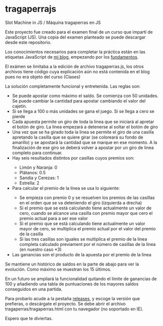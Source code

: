 # tragaperrajs
Slot Machine in JS / Máquina tragaperras en JS

Este proyecto fue creado para el examen final de un curso que impartí de JavaScript (JS).
Una copia del examen planteado se puede descargar desde este repositorio.

Los conocimientos necesarios para completar la práctica están en las etiquetas JavaScript de <a href="https://hijosdelspectrum.blogspot.com.es/">mi blog</a>, empezando por los <a href="http://hijosdelspectrum.blogspot.com.es/2017/10/javascript-fundamentos.html">fundamentos</a>.

El exámen se limitaba a la edición de archivo tragaperras.js, los otros archivos tiene código cuya explicación aún no está contenida en el blog pues no era objeto del curso (Clases)

La solución completamente funcional y entretenida. Las reglas son:
<ul>
  <li>Se puede apostar como máximo el saldo. Se comienza con 50 unidades. Se puede cambiar la cantidad para apostar cambiando el valor del cajetín.</li>
  <li>Si se llega a 100 o más unidades se gana el juego. Si se llega a cero se pierde</li>
  <li>Cada apuesta permite un giro de toda la linea que se iniciará al apretar el botón de giro. La linea empezará a detenerse al soltar el botón de giro</li>
  <li>Una vez que se ha girado toda la linea se permite el giro de una casilla apretando la casilla que se quiere girar (se coloreará su fondo de amarillo) y se apostará la cantidad que se marque en ese momento. A la finalización de ese giro se deberá volver a apostar por un giro de linea completo para continuar.</li>
  <li> Hay seis resultados distintos por casillas cuyos premios son:</li>
    <ul>
      <li>Limón y Naranja: 0</li>
      <li>Plátanos: 0.5</li>
      <li>Sandía y Cerezas: 1</li>
      <li>Estrella: 2</li>
    </ul>
  <li>Para calcular el premio de la línea se usa lo siguiente:</li>
    <ul>
      <li>Se empieza con premio 0 y se resuelven los premios de las casillas en el orden que se va deteniendo el giro (izquierda a drecha)</li>
      <li>Si el premio que se está calculando tiene actualmente un valor de cero, cuando se alcance una casilla con premio mayor que cero el premio actual para a ser ese valor</li>
      <li>Si el premio que se está calculando tiene actualmente un valor mayor de cero, se multiplica el premio actual por el valor del premio de la casilla</li>
      <li>Si las tres casillas son iguales se multiplica el premio de la linea completa calculado previament por el número de casillas de la línea (en nuestro caso *3)</li>
  </ul>
  <li>Las ganancias son el producto de la apuesta por el premio de la linea</li>
</ul>

Se mantiene un histórico de saldos en la parte de abajo para ver la evolución. Como máximo se muestran los 15 últimos.

En un futuro se ampliará la funcionalidad quitando el límite de ganancias de 100 y añadiendo una tabla de puntuaciones de los mayores saldos conseguidos en una partida.

Para probarlo acude a la pestaña <a href="https://github.com/Awes0meM4n/tragaperrajs/releases">releases</a>, y escoge la versión que prefieras, o descárgate el proyecto. Se debe abrir el archivo tragaperras/tragaperras.html con tu navegador (no soportado en IE).

Espero que te diviertas.
